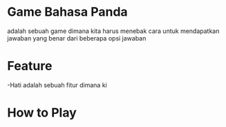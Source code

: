 # Game Bahasa Panda
adalah sebuah game dimana kita harus menebak cara untuk mendapatkan jawaban
yang benar dari beberapa opsi jawaban
# Feature
-Hati
adalah sebuah fitur dimana ki
# How to Play
